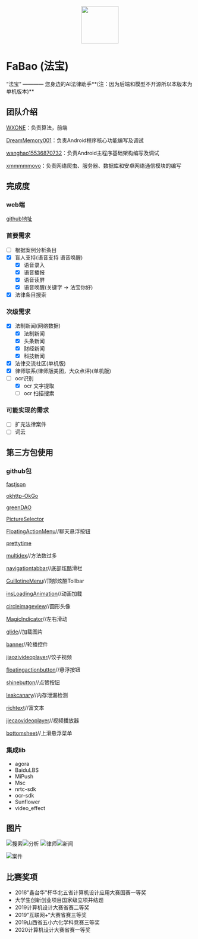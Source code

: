 <div align="center">
<img src="http://ww1.sinaimg.cn/large/006ZO6XQly1fx6quyphwbj307a07aq4t.jpg" height="100px" width="100px"/>
</div>


<h1> FaBao (法宝) </h1>

“法宝” ———— 您身边的AI法律助手**(注：因为后端和模型不开源所以本版本为单机版本)**

## 团队介绍
[WXONE](https://github.com/WXONE)：负责算法，前端

[DreamMemory001](https://github.com/DreamMemory001)：负责Android程序核心功能编写及调试

[wanghao15536870732](https://github.com/wanghao15536870732)：负责Android主程序基础架构编写及调试

[xmmmmmovo](https://github.com/xmmmmmovo)：负责网络爬虫、服务器、数据库和安卓网络通信模块的编写

## 完成度

### web端
[github地址](https://github.com/xmmmmmovo/FaBao_Server_Web)

### 首要需求
- [ ] 根据案例分析条目
- [x] 盲人支持(语音支持 语音唤醒)
  - [x] 语音录入
  - [x] 语音播报
  - [x] 语音读屏
  - [x] 语音唤醒(关键字 -> 法宝你好)
- [x] 法律条目搜索

### 次级需求
- [x] 法制新闻(网络数据)
  - [x] 法制新闻 
  - [x] 头条新闻
  - [x] 财经新闻
  - [x] 科技新闻
- [x] 法律交流社区(单机版)
- [x] 律师联系(律师版美团，大众点评)(单机版)
- [ ] ocr识别
  - [x] ocr 文字提取
  - [ ] ocr 扫描搜索

### 可能实现的需求

- [ ] 扩充法律案件
- [ ] 词云

## 第三方包使用

### github包

[fastjson](https://github.com/alibaba/fastjson)

[okhttp-OkGo](https://github.com/jeasonlzy/okhttp-OkGo)

[greenDAO](https://github.com/greenrobot/greenDAO)

[PictureSelector](https://github.com/LuckSiege/PictureSelector)

[FloatingActionMenu](https://github.com/TristanWiley/FloatingActionMenu)//聊天悬浮按钮

[prettytime](https://github.com/ocpsoft/prettytime)

[multidex](https://github.com/TangXiaoLv/Android-Easy-MultiDex)//方法数过多

[navigationtabbar](https://github.com/Devlight/NavigationTabBar)//底部炫酷滑栏

[GuillotineMenu](https://github.com/Yalantis/GuillotineMenu)//顶部炫酷Tollbar

[insLoadingAnimation](https://github.com/qintong91/InsLoadingAnimation)//动画加载

[circleimageview](https://github.com/hdodenhof/CircleImageView)//圆形头像

[MagicIndicator](https://github.com/hackware1993/MagicIndicator)//左右滑动

[glide](https://github.com/bumptech/glide)//加载图片

[banner](https://github.com/youth5201314/banner)//轮播控件

[jiaozivideoplayer](https://github.com/lipangit/JiaoZiVideoPlayer)//饺子视频

[floatingactionbutton](https://github.com/Clans/FloatingActionButton)//悬浮按钮

[shinebutton](https://github.com/ChadCSong/ShineButton)//点赞按钮

[leakcanary](https://github.com/square/leakcanary)//内存泄漏检测

[richtext](https://github.com/zzhoujay/RichText)//富文本

[jiecaovideoplayer](https://github.com/lipangit/JiaoZiVideoPlayer)//视频播放器

[bottomsheet](https://github.com/Flipboard/bottomsheet)//上滑悬浮菜单

### 集成lib

- agora
- BaiduLBS
- MiPush
- Msc
- nrtc-sdk
- ocr-sdk
- Sunflower
- video_effect

## 图片

![搜索](https://camo.githubusercontent.com/b367cc3a712bec4a95ef391e313c43100294ca192896c6dff5b6bb393b999839/687474703a2f2f7777312e73696e61696d672e636e2f6c617267652f3030365a4f3658516779316678367375786d6a62796a333061643068766d79352e6a7067)![分析](https://camo.githubusercontent.com/47f51bf85f9778d3419138a84f7dcb12272ef3c44cf4903c264b08ec25ff832a/687474703a2f2f7777312e73696e61696d672e636e2f6c617267652f3030365a4f365851677931667836737578717468726a3330383130673971356a2e6a7067)
![律师](https://camo.githubusercontent.com/3556e2a7807798d96b9de45688ff9f448fbbe2b71c10901a1d8a7d9851813787/687474703a2f2f7777312e73696e61696d672e636e2f6c617267652f3030365a4f3658516779316678367375786d6d30616a333037763067637133762e6a7067)![新闻](https://camo.githubusercontent.com/1226ce892e3dc293579327c129defd8fdc5691fb942f85f48f6b1494bc341042/687474703a2f2f7777312e73696e61696d672e636e2f6c617267652f3030365a4f3658516779316678367375787068666b6a3330616c30686d646a772e6a7067)

![案件](https://camo.githubusercontent.com/545a59eb454a8034483f7d84e246e5c2f95083be406230f0fdc654bf0f5b8f0c/687474703a2f2f7777312e73696e61696d672e636e2f6c617267652f3030365a4f3658516779316678367375786d786c636a3330383130666c3735682e6a7067)

## 比赛奖项

- 2018"鑫台华"杯华北五省计算机设计应用大赛国赛一等奖
- 大学生创新创业项目国家级立项并结题
- 2019计算机设计大赛省赛二等奖
- 2019”互联网+“大赛省赛三等奖
- 2019山西省五小六化学科竞赛三等奖
- 2020计算机设计大赛省赛一等奖

